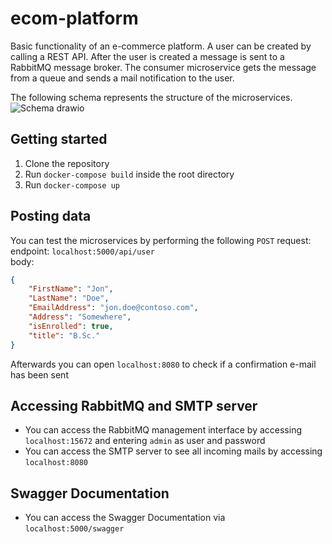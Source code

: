 # ecom-platform

Basic functionality of an e-commerce platform. A user can be created by calling a REST API. After the user is created a message is sent to a RabbitMQ message broker. The consumer microservice gets the message from a queue and sends a mail notification to the user.

The following schema represents the structure of the microservices.
![Schema drawio](https://user-images.githubusercontent.com/44500761/170884035-1da2a8f5-ad90-41f9-b543-1438a1c56643.png)

## Getting started
1. Clone the repository 
2. Run `docker-compose build` inside the root directory
3. Run `docker-compose up`

## Posting data
You can test the microservices by performing the following `POST` request:<br>
endpoint: `localhost:5000/api/user`<br>
body: <br>
```json
{
    "FirstName": "Jon",
    "LastName": "Doe",
    "EmailAddress": "jon.doe@contoso.com",
    "Address": "Somewhere",
    "isEnrolled": true,
    "title": "B.Sc."
}
```
Afterwards you can open `localhost:8080` to check if a confirmation e-mail has been sent

## Accessing RabbitMQ and SMTP server
- You can access the RabbitMQ management interface by accessing `localhost:15672` and entering `admin` as user and password
- You can access the SMTP server to see all incoming mails by accessing `localhost:8080`

## Swagger Documentation
- You can access the Swagger Documentation via `localhost:5000/swagger`
